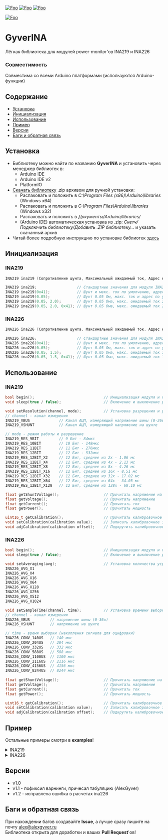 [![Foo](https://img.shields.io/badge/Version-1.2-brightgreen.svg?style=flat-square)](#versions)
[![Foo](https://img.shields.io/badge/Website-AlexGyver.ru-blue.svg?style=flat-square)](https://alexgyver.ru/)
[![Foo](https://img.shields.io/badge/%E2%82%BD$%E2%82%AC%20%D0%9D%D0%B0%20%D0%BF%D0%B8%D0%B2%D0%BE-%D1%81%20%D1%80%D1%8B%D0%B1%D0%BA%D0%BE%D0%B9-orange.svg?style=flat-square)](https://alexgyver.ru/support_alex/)

[![Foo](https://img.shields.io/badge/README-ENGLISH-brightgreen.svg?style=for-the-badge)](https://github-com.translate.goog/GyverLibs/GyverINA?_x_tr_sl=ru&_x_tr_tl=en)

# GyverINA
Лёгкая библиотека для модулей power-monitor'ов INA219 и INA226

### Совместимость
Совместима со всеми Arduino платформами (используются Arduino-функции)

## Содержание
- [Установка](#install)
- [Инициализация](#init)
- [Использование](#usage)
- [Пример](#example)
- [Версии](#versions)
- [Баги и обратная связь](#feedback)

<a id="install"></a>
## Установка
- Библиотеку можно найти по названию **GyverINA** и установить через менеджер библиотек в:
    - Arduino IDE
    - Arduino IDE v2
    - PlatformIO
- [Скачать библиотеку](https://github.com/GyverLibs/GyverINA/archive/refs/heads/main.zip) .zip архивом для ручной установки:
    - Распаковать и положить в *C:\Program Files (x86)\Arduino\libraries* (Windows x64)
    - Распаковать и положить в *C:\Program Files\Arduino\libraries* (Windows x32)
    - Распаковать и положить в *Документы/Arduino/libraries/*
    - (Arduino IDE) автоматическая установка из .zip: *Скетч/Подключить библиотеку/Добавить .ZIP библиотеку…* и указать скачанный архив
- Читай более подробную инструкцию по установке библиотек [здесь](https://alexgyver.ru/arduino-first/#%D0%A3%D1%81%D1%82%D0%B0%D0%BD%D0%BE%D0%B2%D0%BA%D0%B0_%D0%B1%D0%B8%D0%B1%D0%BB%D0%B8%D0%BE%D1%82%D0%B5%D0%BA)

<a id="init"></a>
## Инициализация
### INA219
```cpp
INA219 ina219 (Сопротивление шунта, Максимальный ожидаемый ток, Адрес на шине I2c)

INA219 ina219;                  // Стандартные значения для модуля INA219 (0.1 Ом, 3.2А, адрес 0x40) - подойдет для одного модуля
INA219 ina219(0x41);            // Шунт и макс. ток по умолчанию, адрес 0x41 - подойдет для нескольких модулей
INA219 ina219(0.05);            // Шунт 0.05 Ом, макс. ток и адрес по умолчанию (3.2А, 0x40) - Допиленный модуль или голая м/с
INA219 ina219(0.05, 2.0);       // Шунт 0.05 Ома, макс. ожидаемый ток 2А, адрес по умолчанию (0x40) - Допиленный модуль или голая м/с
INA219 ina219(0.05, 2.0, 0x41); // Шунт 0.05 Ома, макс. ожидаемый ток 2А, адрес 0x41  - Допиленные модули или голые м/с
```
### INA226
```cpp
INA226 ina226 (Сопротивление шунта, Максимальный ожидаемый ток, Адрес на шине I2c)

INA226 ina226;                  // Стандартные значения для модуля INA226 (0.1 Ом, 0.8 А, адрес 0x40) - подойдет для одного модуля
INA226 ina226(0x41);            // Шунт и макс. ток по умолчанию, адрес 0x41 - подойдет для нескольких модулей
INA226 ina226(0.05);            // Шунт 0.05 Ом, макс. ток и адрес по умолчанию (0.8 А, 0x40) - Допиленный модуль или голая м/с
INA226 ina226(0.05, 1.5);       // Шунт 0.05 Ома, макс. ожидаемый ток 1.5 А, адрес по умолчанию (0x40) - Допиленный модуль или голая м/с
INA226 ina226(0.05, 1.5, 0x41); // Шунт 0.05 Ома, макс. ожидаемый ток 1.5 А, адрес 0x41  - Допиленные модули или голые м/с
```

<a id="usage"></a>
## Использование
### INA219
```cpp
bool begin();                               // Инициализация модуля и проверка присутствия, вернет false если INA219 не найдена
void sleep(true / false);                   // Включение и выключение режима низкого энергопотребления, в зависимости от аргумента

void setResolution(channel, mode);          // Установка разрешения и режима усреднения для измерения напряжения и тока
// channel - канал измерения
INA219_VBUS             // Канал АЦП, измеряющий напряжение шины (0-26в)
INA219_VSHUNT           // Канал АЦП, измеряющий напряжение на шунте

// mode - режим работы и разрешение
INA219_RES_9BIT         // 9 Бит - 84мкс
INA219_RES_10BIT        // 10 Бит - 148мкс 
INA219_RES_11BIT        // 11 Бит - 276мкс 
INA219_RES_12BIT        // 12 Бит - 532мкс
INA219_RES_12BIT_X2     // 12 Бит, среднее из 2х - 1.06 мс
INA219_RES_12BIT_X4     // 12 Бит, среднее из 4х - 2.13 мс
INA219_RES_12BIT_X8     // 12 Бит, среднее из 8х - 4.26 мс
INA219_RES_12BIT_X16    // 12 Бит, среднее из 16х - 8.51 мс
INA219_RES_12BIT_X32    // 12 Бит, среднее из 32х - 17.02 мс
INA219_RES_12BIT_X64    // 12 Бит, среднее из 64х - 34.05 мс
INA219_RES_12BIT_X128   // 12 Бит, среднее из 128х - 68.10 мс

float getShuntVoltage();                    // Прочитать напряжение на шунте
float getVoltage();                         // Прочитать напряжение
float getCurrent();                         // Прочитать ток
float getPower();                           // Прочитать мощность

uint16_t getCalibration();                  // Прочитать калибровочное значение (после старта рассчитывается автоматически)
void setCalibration(calibration value);     // Записать калибровочное значение 	(можно хранить его в EEPROM)	 		
void adjCalibration(calibration offset);    // Подкрутить калибровочное значение на указанное значение (можно менять на ходу)
```
### INA226
```cpp
bool begin();                               // Инициализация модуля и проверка присутствия, вернет false если INA226 не найдена
void sleep(true / false);                   // Включение и выключение режима низкого энергопотребления в зависимости от аргумента

void setAveraging(avg);                     // Установка количества усреднений измерений (см. таблицу ниже)
INA226_AVG_X1
INA226_AVG_X4
INA226_AVG_X16
INA226_AVG_X64
INA226_AVG_X128
INA226_AVG_X256
INA226_AVG_X512
INA226_AVG_X1024

void setSampleTime(channel, time);          // Установка времени выборки напряжения и тока (INA226_VBUS / INA226_VSHUNT), по умолчанию INA226_CONV_1100US
// channel - канал измерения
INA226_VBUS         // напряжение шины (0-36в)
INA226_VSHUNT       // напряжение на шунте

// time - время выборки (накопления сигнала для оцифровки)
INA226_CONV_140US   // 140 мкс
INA226_CONV_204US   // 204 мкс
INA226_CONV_332US   // 332 мкс
INA226_CONV_588US   // 588 мкс
INA226_CONV_1100US  // 1100 мкс
INA226_CONV_2116US  // 2116 мкс
INA226_CONV_4156US  // 4156 мкс
INA226_CONV_8244US  // 8244 мкс
    
float getShuntVoltage();                    // Прочитать напряжение на шунте
float getVoltage();                         // Прочитать напряжение
float getCurrent();                         // Прочитать ток
float getPower();                           // Прочитать мощность

uint16_t getCalibration();                  // Прочитать калибровочное значение (после старта рассчитывается автоматически)
void setCalibration(calibration value);     // Записать калибровочное значение 	(можно хранить его в EEPROM)	 		
void adjCalibration(calibration offset);    // Подкрутить калибровочное значение на указанное значение (можно менять на ходу)
```

<a id="example"></a>
## Пример
Остальные примеры смотри в **examples**!

<details>
<summary>INA219</summary>

```cpp
#include <GyverINA.h>

// Создаем обьект: INA219 ina(Сопротивление шунта, Макс. ожидаемый ток, I2c адрес);
// INA219 ina(0x41);              // Стандартные настройки для модуля, но измененный адрес
// INA219 ina(0.05f);             // Стандартный адрес и макс. ток, но другой шунт (0.05 Ом)
// INA219 ina(0.05f, 2.0f);       // Стандартный адрес, но другой шунт (0.05 Ом) и макс. ожидаемый ток (2А)
// INA219 ina(0.05f, 2.0f, 0x41); // Полностью настраиваемый вариант, ручное указание параметров
INA219 ina;                       // Стандартный набор параметров для Arduino модуля (0.1, 3.2, 0x40)

void setup() {
  // Открываем последовательный порт
  Serial.begin(9600);
  Serial.print(F("INA219..."));

  // Проверяем наличие и инициализируем INA219
  if (ina.begin()) {
    Serial.println(F("connected!"));
  } else {
    Serial.println(F("not found!"));
    while (1);
  }

  // Можно веревести в режим сна, вызвав .sleep с аргументом true, чтобы разбудить - вызываем повторно с указанием false
  // ina.sleep(true);   // Усыпить INA219
  // ina.sleep(false);  // Разбудить INA219

  // INA219 имеет возможность встроенной калибровки измерения тока, при помощи специального калибровочного значения
  // После запуска библиотека автоматически рассчитает и запишет калибровочное значение на основе введенных данных
  // Полученное значение можно прочитать, используя метод .getCalibration(); для изменения и/или сохранения в EEPROM
  Serial.print(F("Calibration value: ")); Serial.println(ina.getCalibration());
  // Далее полученное значение можно изменять для подстройки под реальное сопротивление шунта и сохранять в EEPROM
  // Чтобы записать калибровочное значение в INA219 существует метод .setCalibration(value);
  // ina.setCalibration(ina.getCalibration() + 10); // Прочитать-модифицировать-записать калибровочное значение
  // Так же, можно использовать метод .adjCalibration(offset); для подстройки калибровки без непосредственного чтения
  // ina.adjCalibration(10);  // Увеличить калибровочное значение на 10
  // ina.adjCalibration(-20); // Уменьшить калибровочное значение на 20
  // Можно хранить в EEPROM и загружать в INA219 именно смещение калибровки вместо непосредственного значения

  // Так же имеется возможность выбрать разрешение АЦП (9-12 Бит) и включить встроенное усреднение измерений
  // Выбор настроек для измерения напряжения и тока разделены и определяются константами INA219_VBUS или INA219_VSHUNT
  // Усреднение увеличивает время измерений, снижая шумы измерений, доступно только для 12ти битного режима
  // ina.setResolution(INA219_VBUS, INA219_RES_10BIT); // Измеряем напряжение в 10ти битном режиме, 12 бит по умолчанию
  // Использование пониженного разрешения ускоряет измерения (см. таблицу в INA219.h), но НЕ рекомендуется
  // Использование встроенного усреднения крайне рекомендуется для повышения стабильности показаний на шумной нагрузке
  ina.setResolution(INA219_VBUS, INA219_RES_12BIT_X4);      // Напряжение в 12ти битном режиме + 4х кратное усреднение
  ina.setResolution(INA219_VSHUNT, INA219_RES_12BIT_X128);  // Ток в 12ти битном режиме + 128х кратное усреднение
  
  Serial.println("");
}

void loop() {
  // Читаем напряжение
  Serial.print(F("Voltage: "));
  Serial.print(ina.getVoltage(), 3);
  Serial.println(F(" V"));

  // Читаем ток
  Serial.print(F("Current: "));
  Serial.print(ina.getCurrent(), 3);
  Serial.println(F(" A"));

  // Читаем мощность
  Serial.print(F("Power: "));
  Serial.print(ina.getPower(), 3);
  Serial.println(F(" W"));

  // Читаем напряжение на шунте
  Serial.print(F("Shunt voltage: "));
  Serial.print(ina.getShuntVoltage(), 6);
  Serial.println(F(" V"));

  Serial.println("");
  delay(1000);
}
```
</details>
<details>
<summary>INA226</summary>

```cpp
#include <GyverINA.h>

/*
   Внимание!!! Пределы измерения напряжения шунта у INA226 = +/- 81.92 мВ
   При использовании модуля INA226 с шунтом 0.1 Ом макс. измеряемый ток будет I ~ 820 мА
   При использовании другого шунта, рекомендуется рассчитать его так, чтобы падение напряжения не превышало 82мВ!

   Пример:
   Макс. ожидаемый ток = 5 A
   Предел падения напряжения на шунте = 80 мВ
   R шунта = 0.08 В / 5 А = 0,016 Ом
   Шунт должен иметь сопротивление 0.016 Ом (160 мОм)
*/

// Создаем обьект: INA226 ina(Сопротивление шунта, Макс. ожидаемый ток, I2c адрес);
// INA226 ina(0x41);              // Стандартные настройки для модуля, но измененный адрес
// INA226 ina(0.05f);             // Стандартный адрес и макс. ток, но другой шунт (0.05 Ом)
// INA226 ina(0.05f, 1.5f);       // Стандартный адрес, но другой шунт (0.05 Ом) и макс. ожидаемый ток (1.5 А)
// INA226 ina(0.05f, 1.5f, 0x41); // Полностью настраиваемый вариант, ручное указание параметров
INA226 ina;                       // Стандартный набор параметров для Arduino модуля (0.1, 0.8, 0x40)

void setup() {
  // Открываем последовательный порт
  Serial.begin(9600);
  Serial.print(F("INA226..."));

  // Проверяем наличие и инициализируем INA226
  if (ina.begin()) {
    Serial.println(F("connected!"));
  } else {
    Serial.println(F("not found!"));
    while (1);
  }

  // Можно веревести в режим сна, вызвав .sleep с аргументом true, чтобы разбудить - вызываем повторно с указанием false
  // ina.sleep(true);   // Усыпить INA226
  // ina.sleep(false);  // Разбудить INA226

  // INA226 имеет возможность встроенной калибровки измерения тока, при помощи специального калибровочного значения
  // После запуска библиотека автоматически рассчитает и запишет калибровочное значение на основе введенных данных
  // Полученное значение можно прочитать, используя метод .getCalibration(); для изменения и/или сохранения в EEPROM
  Serial.print(F("Calibration value: ")); Serial.println(ina.getCalibration());
  // Далее полученное значение можно изменять для подстройки под реальное сопротивление шунта и сохранять в EEPROM
  // Чтобы записать калибровочное значение в INA226 существует метод .setCalibration(value);
  // ina.setCalibration(ina.getCalibration() + 10); // Прочитать-модифицировать-записать калибровочное значение
  // Так же, можно использовать метод .adjCalibration(offset); для подстройки калибровки без непосредственного чтения
  // ina.adjCalibration(10);  // Увеличить калибровочное значение на 10
  // ina.adjCalibration(-20); // Уменьшить калибровочное значение на 20
  // Можно хранить в EEPROM и загружать в INA226 именно смещение калибровки вместо непосредственного значения

  // Для повышения помехозащищенности INA226 имеет возможность настроить время выборки напряжения и тока
  // INA226 будет захватывать "кусок" сигнала выбранной продолжительности, что повысит точность на шумном сигнале
  // По умолчанию выборка занимает 1100 мкс, но может быть изменена методом .setSampleTime(канал, время);
  // Варианты времени выборки см. в таблице (файл INA226.h)
  ina.setSampleTime(INA226_VBUS, INA226_CONV_2116US);   // Повысим время выборки напряжения вдвое
  ina.setSampleTime(INA226_VSHUNT, INA226_CONV_8244US); // Повысим время выборки тока в 8 раз

  // Так же имеется возможность использовать встроенное усреднение выборок
  // Усреднение применяется и для напряжения и для тока и пропорционально увеличивает время оцифровки
  // Рекомендуется на шумной нагрузке, устанавливается методом .setAveraging(кол-во усреднений) (см. таблицу в INA226.h)
  ina.setAveraging(INA226_AVG_X4); // Включим встроенное 4х кратное усреднение, по умолчанию усреднения нет 

  Serial.println("");
}

void loop() {
  // Читаем напряжение
  Serial.print(F("Voltage: "));
  Serial.print(ina.getVoltage(), 3);
  Serial.println(F(" V"));

  // Читаем ток
  Serial.print(F("Current: "));
  Serial.print(ina.getCurrent(), 3);
  Serial.println(F(" A"));

  // Читаем мощность
  Serial.print(F("Power: "));
  Serial.print(ina.getPower(), 3);
  Serial.println(F(" W"));

  // Читаем напряжение на шунте
  Serial.print(F("Shunt voltage: "));
  Serial.print(ina.getShuntVoltage(), 6);
  Serial.println(F(" V"));

  Serial.println("");
  delay(1000);
}

```
</details>

<a id="versions"></a>
## Версии
- v1.0
- v1.1 - пофиксил варнинги, причесал табуляцию (AlexGyver)
- v1.2 - исправлена ошибка в расчетах ina226

<a id="feedback"></a>
## Баги и обратная связь
При нахождении багов создавайте **Issue**, а лучше сразу пишите на почту [alex@alexgyver.ru](mailto:alex@alexgyver.ru)  
Библиотека открыта для доработки и ваших **Pull Request**'ов!
